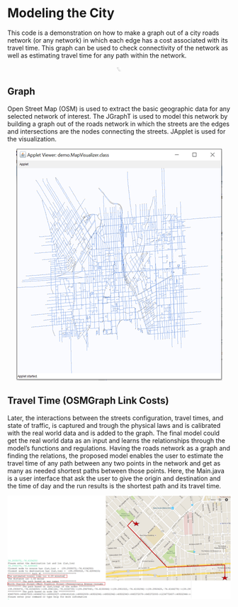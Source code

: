 # Modeling the City 
This code is a demonstration on how to make a graph out of a city roads network (or any network) in which each edge has a cost associated with its travel time. This graph can be used to check connectivity of the network as well as estimating travel time for any path within the network.  
<div style="text-align:center"><img src ="OSMImages/conceptual framework.png" style="width: 10px;" /></div>

## Graph
Open Street Map (OSM) is used to extract the basic geographic data for any selected network of interest.
The JGraphT is used to model this network by building a graph out of the roads network in which the streets are the edges and intersections are the nodes connecting the streets. JApplet is used for the visualization.
<div style="text-align:center"><img src ="OSMImages/GraphVisualization.png" /></div>

## Travel Time (OSMGraph Link Costs)
Later, the interactions between the streets configuration, travel times, and state of traffic, is captured and trough the physical laws and is calibrated with the real world data and is added to the graph. The final model could get the real world data as an input and learns the relationships through the model’s functions and regulations.
Having the roads network as a graph and finding the relations, the proposed model enables the user to estimate the travel time of any path between any two points in the network and get as many as needed shortest paths between those points. 
Here, the Main.java is a user interface that ask the user to give the origin and destination and the time of day and the run results is the shortest path and its travel time.
<div style="text-align:center"><img src ="OSMImages/shortest path.png" /></div>


